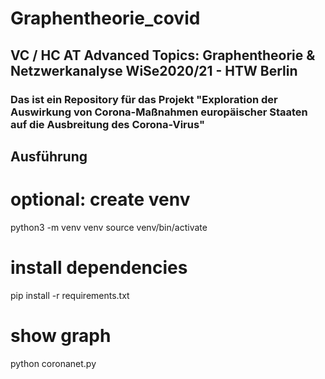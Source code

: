 # Graphentheorie_covid
## VC / HC AT Advanced Topics: Graphentheorie & Netzwerkanalyse WiSe2020/21 - HTW Berlin



### Das ist ein Repository für das Projekt "Exploration der Auswirkung von Corona-Maßnahmen europäischer Staaten auf die Ausbreitung des Corona-Virus"


## Ausführung

# optional: create venv
python3 -m venv venv
source venv/bin/activate

# install dependencies
pip install -r requirements.txt

# show graph
python coronanet.py
